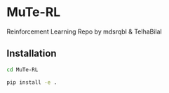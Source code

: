 # MuTe-RL
Reinforcement Learning Repo by mdsrqbl &amp; TelhaBilal

## Installation
```bash
cd MuTe-RL
```
```bash
pip install -e .
```